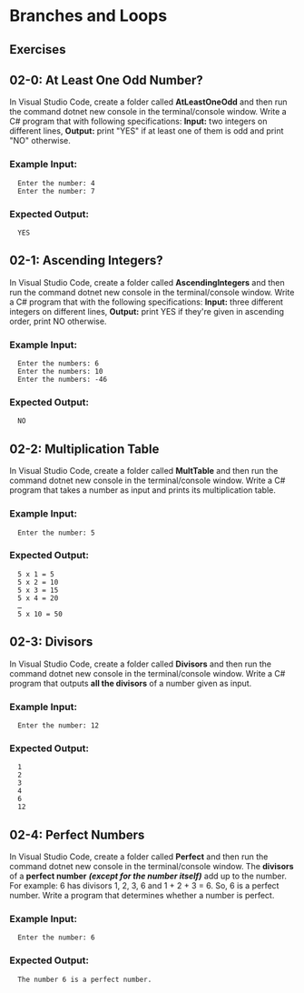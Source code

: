 # Branches and Loops

## Exercises

## 02-0: At Least One Odd Number?
In Visual Studio Code, create a folder called **AtLeastOneOdd** and then run the command dotnet new console in the terminal/console window.  Write a C# program that with following specifications:  **Input:**  two integers on different lines, **Output:**  print "YES" if at least one of them is odd and print "NO" otherwise.

### Example Input:
```
  Enter the number: 4
  Enter the number: 7
```
### Expected Output:
```
  YES
```

## 02-1: Ascending Integers?

In Visual Studio Code, create a folder called **AscendingIntegers** and then run the command dotnet new console in the terminal/console window.  Write a C# program that with the following specifications:  **Input:** three different integers on different lines, **Output:** print YES if they're given in ascending order, print NO otherwise.

### Example Input:
```
  Enter the numbers: 6
  Enter the numbers: 10
  Enter the numbers: -46
```
### Expected Output:
```
  NO
```

## 02-2: Multiplication Table  
In Visual Studio Code, create a folder called **MultTable** and then run the command dotnet new console in the terminal/console window.  Write a C# program that takes a number as input and prints its multiplication table.

### Example Input:
```
  Enter the number: 5
```
### Expected Output:
```
  5 x 1 = 5
  5 x 2 = 10
  5 x 3 = 15
  5 x 4 = 20
  …
  5 x 10 = 50
```
## 02-3: Divisors
In Visual Studio Code, create a folder called **Divisors** and then run the command dotnet new console in the terminal/console window.  Write a C# program that outputs **all the divisors** of a number given as input.

### Example Input:
```
  Enter the number: 12
```
### Expected Output:
```
  1
  2
  3
  4
  6
  12
```
## 02-4: Perfect Numbers
In Visual Studio Code, create a folder called **Perfect** and then run the command dotnet new console in the terminal/console window.  The **divisors** of a **perfect number** ***(except for the number itself)*** add up to the number. For example: 6 has divisors 1, 2, 3, 6 and 1 + 2 + 3 = 6. So, 6 is a perfect number. Write a program that determines whether a number is perfect.

### Example Input:
```
  Enter the number: 6
```
### Expected Output:
```
  The number 6 is a perfect number.
```
